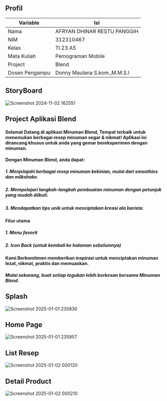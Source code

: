 ## Profil
| Variable | Isi |
| -------- | --- |
| Nama | AFRYAN DHINAR RESTU PANGGIH |
| NIM | 312310467    |
| Kelas | TI.23.A5 |
| Mata Kuliah | Pemograman Mobile |
| Project | Blend |
| Dosen Pengampu | Donny Maulana S.kom.,M.M.S.I|

## StoryBoard
![Screenshot 2024-11-02 162551](https://github.com/user-attachments/assets/e931d6b3-b9df-416c-9f8d-addf2af4c205)

## Project Aplikasi Blend
#### Selamat Datang di aplikasi Minuman Blend, Tempat terbaik untuk menemukan berbagai resep minuman segar & nikmat! Aplikasi ini dirancang khusus untuk anda yang gemar bereksperimen dengan minuman.
#### Dengan Minuman Blend, anda dapat:
##### 1. Menjelajahi berbagai resep minuman kekinian, mulai dari smoothies dan milkshake.
##### 2. Mempelajari langkah-langkah pembuatan minuman dengan petunjuk yang mudah diikuti.
##### 3. Mendapatkan tips unik untuk menciptakan kreasi ala barista.

#### Fitur utama 
##### 1. Menu favorit
##### 2. Icon Back (untuk kembali ke halaman sebelumnya)

#### Kami Berkomitmen memberikan inspirasi untuk menciptakan minuman lezat, nikmat, praktis dan memuaskan.
##### Mulai sekarang, buat setiap tegukan lebih berkesan bersama Minuman Blend.

## Splash
![Screenshot 2025-01-01 235830](https://github.com/user-attachments/assets/04b23106-a30b-4018-9771-92e1a3927a9a)

## Home Page
![Screenshot 2025-01-01 235957](https://github.com/user-attachments/assets/44ec7a80-8713-4d1d-a2bf-4d08044401a7)

## List Resep
![Screenshot 2025-01-02 000120](https://github.com/user-attachments/assets/409cbf62-e949-4547-92ca-e721c0678df9)

## Detail Product
![Screenshot 2025-01-02 000210](https://github.com/user-attachments/assets/43d51380-3aa6-4c86-ac2c-782894249b3c)
